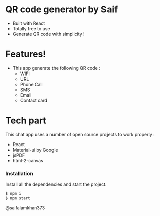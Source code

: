 # QR code generator by Saif

- Built with React
- Totally free to use
- Generate QR code with simplicity !

# Features!

- This app generate the following QR code :
  - WIFI
  - URL
  - Phone Call
  - SMS
  - Email
  - Contact card

# Tech part

This chat app uses a number of open source projects to work properly :

- React
- Material-ui by Google
- jsPDF
- html-2-canvas

### Installation

Install all the dependencies and start the project.

```sh
$ npm i
$ npm start
```

@saifalamkhan373
